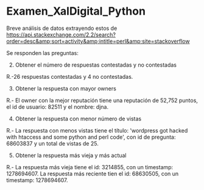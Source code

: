 # Examen_XalDigital_Python
Breve análisis de datos extrayendo estos de https://api.stackexchange.com/2.2/search?order=desc&amp;sort=activity&amp;intitle=perl&amp;site=stackoverflow

Se responden las preguntas: 

2. Obtener el número de respuestas contestadas y no contestadas

R.-26 respuestas contestadas y 4 no contestadas.

3. Obtener la respuesta con mayor owners

R.- El owner con la mejor reputación tiene una reputación de 52,752 puntos, el id de usuario: 82511 y el nombre: djna.

4. Obtener la respuesta con menor número de vistas

R.- La respuesta con menos vistas tiene el título: 'wordpress got hacked with htaccess and some python and perl code', con id de pregunta: 68603837
y un total de vistas de 25.

5. Obtener la respuesta más vieja y más actual

R.- La respuesta más vieja tiene el id: 3214855, con un timestamp: 1278694607.
La respuesta más reciente tien el id: 68630505, con un timestamp: 1278694607.
